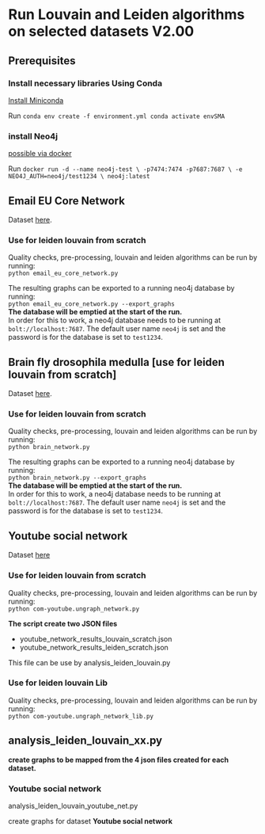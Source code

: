 # Run Louvain and Leiden algorithms on selected datasets V2.00  

## Prerequisites 

### Install necessary libraries Using Conda

[Install Miniconda](https://www.anaconda.com/docs/getting-started/miniconda/install)

Run `conda env create -f environment.yml
conda activate envSMA
`
### install Neo4j 
[possible via docker](https://docs.docker.com/get-started/)

Run `docker run -d --name neo4j-test \
  -p7474:7474 -p7687:7687 \
  -e NEO4J_AUTH=neo4j/test1234 \
  neo4j:latest
`

## Email EU Core Network

Dataset [here](https://snap.stanford.edu/data/email-Eu-core.html).

### Use for leiden louvain from scratch

Quality checks, pre-processing, louvain and leiden algorithms can be run by running: \
`python email_eu_core_network.py`

The resulting graphs can be exported to a running neo4j database by running: \
`python email_eu_core_network.py --export_graphs`\
<b>The database will be emptied at the start of the run.</b>\
In order for this to work, a neo4j database needs to be running at `bolt://localhost:7687`. The default user name `neo4j` is set and the password is for the database is set to `test1234`.

## Brain fly drosophila medulla [use for leiden louvain from scratch]

Dataset [here](https://networkrepository.com/bn-fly-drosophila-medulla-1.php).

### Use for leiden louvain from scratch

Quality checks, pre-processing, louvain and leiden algorithms can be run by running: \
`python brain_network.py`

The resulting graphs can be exported to a running neo4j database by running: \
`python brain_network.py --export_graphs`\
<b>The database will be emptied at the start of the run.</b>\
In order for this to work, a neo4j database needs to be running at `bolt://localhost:7687`. The default user name `neo4j` is set and the password is for the database is set to `test1234`.


## Youtube social network 

Dataset [here](https://snap.stanford.edu/data/com-Youtube.html) 

### Use for leiden louvain from scratch

Quality checks, pre-processing, louvain and leiden algorithms can be run by running: \
`python com-youtube.ungraph_network.py`

<b>The script create two JSON files</b>  
- youtube_network_results_louvain_scratch.json
- youtube_network_results_leiden_scratch.json

This file can be use by analysis_leiden_louvain.py 

### Use for leiden louvain Lib
Quality checks, pre-processing, louvain and leiden algorithms can be run by running: \
`python com-youtube.ungraph_network_lib.py`




## analysis_leiden_louvain_xx.py 
<b> create graphs to be mapped from the 4 json files created for each dataset. </b>

### Youtube social network  
analysis_leiden_louvain_youtube_net.py 

create graphs for dataset <b>Youtube social network</b> 






